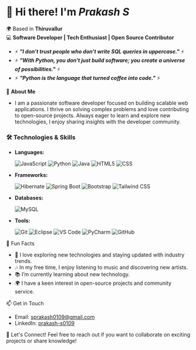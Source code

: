 # 👋 Hi there! I'm ***Prakash S***

🌍 Based in **Thiruvallur**  
💻 **Software Developer | Tech Enthusiast | Open Source Contributor**

- ⚡️ ***"I don’t trust people who don’t write SQL queries in uppercase."*** ⚡️
- ⚡️ ***"With Python, you don't just build software; you create a universe of possibilities."*** ⚡️
- ⚡️ ***"Python is the language that turned coffee into code."*** ⚡️

🌟 **About Me**
- I am a passionate software developer focused on building scalable web applications. I thrive on solving complex problems and love contributing to open-source projects. Always eager to learn and explore new technologies, I enjoy sharing insights with the developer community.

### 🛠️ Technologies & Skills

- **Languages:**
  
  ![JavaScript](https://img.icons8.com/color/48/000000/javascript.png)    ![Python](https://img.icons8.com/color/48/000000/python.png)  ![Java](https://img.icons8.com/color/48/000000/java-coffee-cup-logo.png)  ![HTML5](https://img.icons8.com/color/48/000000/html-5.png)    ![CSS](https://img.icons8.com/color/48/000000/css3.png) 

- **Frameworks:**
  
   ![Hibernate](https://img.icons8.com/color/48/000000/hibernate.png)  ![Spring Boot](https://img.icons8.com/color/48/000000/spring.png)  ![Bootstrap](https://img.icons8.com/color/48/000000/bootstrap.png) ![Tailwind CSS](https://img.icons8.com/color/48/000000/tailwindcss.png) 

- **Databases:**
  
  ![MySQL](https://img.icons8.com/color/48/000000/mysql-logo.png)
  
- **Tools:**
  
  ![Git](https://img.icons8.com/color/48/000000/git.png)   ![Eclipse](https://img.icons8.com/color/48/000000/eclipse.png)   ![VS Code](https://img.icons8.com/color/48/000000/visual-studio-code-2019.png)  ![PyCharm](https://img.icons8.com/color/48/000000/pycharm.png) ![GitHub](https://img.icons8.com/color/48/000000/github-2.png) 


🌈 Fun Facts
- 🎵 I love exploring new technologies and staying updated with industry trends.
- 🎶 In my free time, I enjoy listening to music and discovering new artists.
- 📚 I’m currently learning about new technology.
- 🌍 I have a keen interest in open-source projects and community service.

📫 Get in Touch
- Email: sprakash0109@gmail.com
- LinkedIn: [prakash-s0109](https://www.linkedin.com/in/prakash-s0109/)

🎉 Let's Connect!
Feel free to reach out if you want to collaborate on exciting projects or share knowledge!

